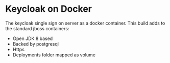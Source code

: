 Keycloak on Docker
==================

The keycloak single sign on server as a docker container. This build adds to the standard jboss containers:

* Open JDK 8 based
* Backed by postgresql
* Https
* Deployments folder mapped as volume
